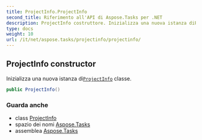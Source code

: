 ```yaml
---
title: ProjectInfo.ProjectInfo
second_title: Riferimento all'API di Aspose.Tasks per .NET
description: ProjectInfo costruttore. Inizializza una nuova istanza diProjectInfo classe.
type: docs
weight: 10
url: /it/net/aspose.tasks/projectinfo/projectinfo/
---
```

## ProjectInfo constructor

Inizializza una nuova istanza di[`ProjectInfo`](../) classe.

```csharp
public ProjectInfo()
```

### Guarda anche

* class [ProjectInfo](../)
* spazio dei nomi [Aspose.Tasks](../../projectinfo/)
* assemblea [Aspose.Tasks](../../../)


